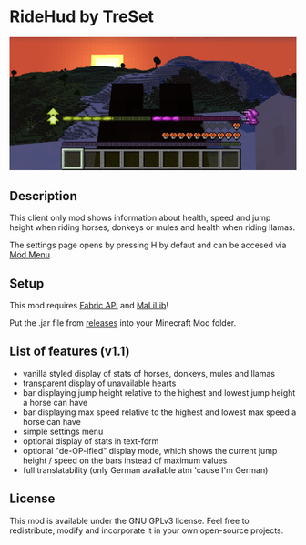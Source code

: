 # RideHud by TreSet

![Display of default HUD settings](https://github.com/Tre5et/ridehud/blob/1.18/banner.png?raw=true "Display of default HUD settings")

## Description

This client only mod shows information about health, speed and jump height when riding horses, donkeys or mules and health when riding llamas.

The settings page opens by pressing H by defaut and can be accesed via [Mod Menu](https://www.curseforge.com/minecraft/mc-mods/modmenu).

## Setup

This mod requires [Fabric API](https://www.curseforge.com/minecraft/mc-mods/fabric-api) and [MaLiLib](https://www.curseforge.com/minecraft/mc-mods/malilib)!

Put the .jar file from [releases](https://github.com/Tre5et/ridehud/releases) into your Minecraft Mod folder.

## List of features (v1.1)

- vanilla styled display of stats of horses, donkeys, mules and llamas
- transparent display of unavailable hearts
- bar displaying jump height relative to the highest and lowest jump height a horse can have
- bar displaying max speed relative to the highest and lowest max speed a horse can have
- simple settings menu
- optional display of stats in text-form
- optional "de-OP-ified" display mode, which shows the current jump height / speed on the bars instead of maximum values
- full translatability (only German available atm 'cause I'm German)

## License

This mod is available under the GNU GPLv3 license. Feel free to redistribute, modify and incorporate it in your own open-source projects.
